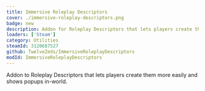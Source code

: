 ```yaml
---
title: Immersive Roleplay Descriptors
cover: ./immersive-roleplay-descriptors.png
badge: new
description: Addon for Roleplay Descriptors that lets players create them more easily and shows popups in-world. 
loaders: ['Steam']
category: Utilities
steamId: 3120687527
github: TwelveZeds/ImmersiveRoleplayDescriptors
modId: ImmersiveRoleplayDescriptors
---
```


Addon to Roleplay Descriptors that lets players create them more easily and shows popups in-world.
